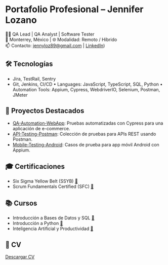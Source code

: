 # Portafolio Profesional – Jennifer Lozano

👩‍💻 QA Lead | QA Analyst | Software Tester  
📍 Monterrey, México | 🌐 Modalidad: Remoto / Híbrido  
📫 Contacto: jennyloz89@gmail.com | [LinkedIn]([https://www.linkedin.com/in/jenniferlozanop/))

## 🛠️ Tecnologías
- Jira, TestRail, Sentry
- Git, Jenkins, CI/CD
•	Languages: JavaScript, TypeScript, SQL, Python
•	Automation Tools: Appium, Cypress, WebdriverIO, Selenium, Postman, JMeter  

## 📂 Proyectos Destacados
- [QA-Automation-WebApp](https://github.com/tuusuario/QA-Automation-WebApp): Pruebas automatizadas con Cypress para una aplicación de e-commerce.
- [API-Testing-Postman](https://github.com/tuusuario/API-Testing-Postman): Colección de pruebas para APIs REST usando Postman.
- [Mobile-Testing-Android](https://github.com/tuusuario/Mobile-Testing-Android): Casos de prueba para app móvil Android con Appium.

## 🎓 Certificaciones
- Six Sigma Yellow Belt (SSYB) [🔗](https://www.6sigmastudy.com/certification/verify?type=SSYB&number=636170)
- Scrum Fundamentals Certified (SFC) [🔗](https://www.scrumstudy.com/certification/verify?type=SFC&number=624148)

## 📚 Cursos
- Introducción a Bases de Datos y SQL [🔗](docs/cursos/Certificado-Introducción-a-Bases-de-Datos-y-SQL-EducaciónIT.pdf)
- Introducción a Python [🔗](docs/cursos/Certificado-Introducción-a-Python-EducaciónIT.pdf)
- Inteligencia Artificial y Productividad [🔗](docs/cursos/Certificado-Inteligencia-Artificial-y-productividad-EducaciónIT.pdf)


## 📄 CV
[Descargar CV](CV.pdf)


